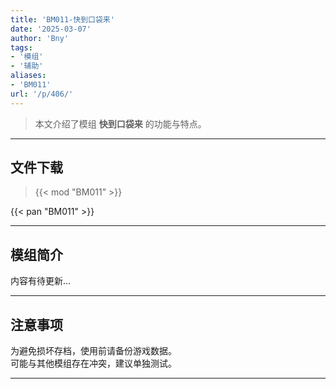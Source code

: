 ```yaml
---
title: 'BM011-快到口袋来'
date: '2025-03-07'
author: 'Bny'
tags:
- '模组'
- '辅助'
aliases:
- 'BM011'
url: '/p/406/'
---
```


> 本文介绍了模组 **快到口袋来** 的功能与特点。

---

## 文件下载  

> {{< mod "BM011" >}}  

{{< pan "BM011" >}}  

---

## 模组简介

>  
内容有待更新...  

---

## 注意事项

>  
为避免损坏存档，使用前请备份游戏数据。  
可能与其他模组存在冲突，建议单独测试。  

---

